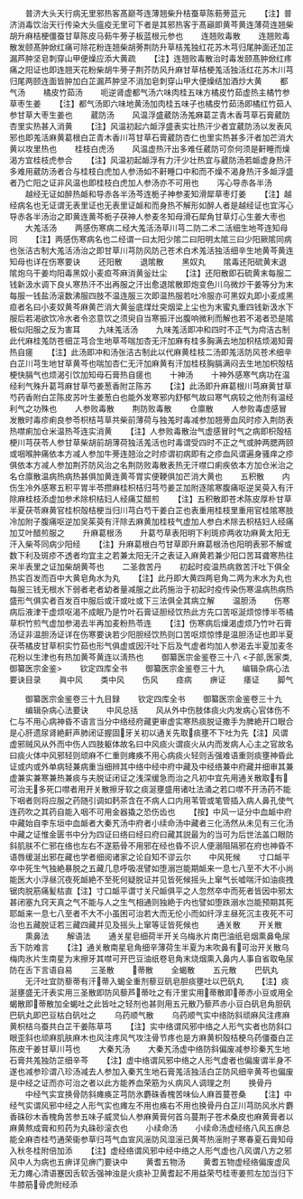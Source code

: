 <!-- { "loadSidebar": true } -->
　　普济大头天行病无里邪热客髙巅芩连薄翘柴升桔蚕草陈葧蒡蓝元
　　【注】普济消毒饮治天行传染大头瘟疫无里可下者是其邪热客于髙巓即黄芩黄连薄荷连翘柴胡升麻桔梗僵蚕甘草陈皮马葧牛蒡子板蓝根元参也
　　连翘败毒散
　　连翘败毒散发颐髙肿焮红痛可除花粉连翘柴胡蒡荆防升草桔羗独红花苏木芎归尾肿面还加芷漏芦肿坚皂刺穿山甲便燥应添大黄疏
　　【注】连翘败毒散治时毒发颐髙肿焮红疼痛之阳证也即连翘天花粉柴胡牛蒡子荆芥防风升麻甘草桔梗羗活独活红花苏木川芎归尾两颐连面皆肿加白芷漏芦肿坚不消加皂刺穿山甲大便燥结加酒炒大黄
　　都气汤
　　橘皮竹茹汤
　　呃逆肾虚都气汤六味肉桂五味方橘皮竹茹虚热主橘竹参草枣生姜
　　【注】都气汤即六味地黄汤加肉桂五味子也橘皮竹茹汤即橘红竹茹人参甘草大枣生姜也
　　葳防汤
　　风温浮盛葳防汤羗麻葛芷青木香芎草石膏葳防杏里实热甚入消黄
　　【注】风温初起六衇浮盛表实壮热汗少者宜葳防汤以发表风邪也即羗活麻黄葛根白芷青木香川芎甘草石膏葳防杏仁也里实热甚多汗者加芒消大黄以攻里热也
　　桂枝白虎汤
　　风温虚热汗出多难任葳防可奈何须是鼾睡而燥渴方宜桂枝虎参合
　　【注】风温初起衇浮有力汗少壮热宜与葳防汤若衇虚身热汗多难用葳防汤者合与桂枝白虎加人参汤如不鼾睡口中和而不燥不渴身热汗多衇浮盛者乃亡阳之证非风温也即桂枝白虎加人参汤亦不可用也
　　泻心导赤各半汤
　　越经无证如醉热衇和导赤各半汤芩连栀子神参麦知滑犀草枣灯姜
　　【注】越经病名也无证谓无表里证也无表里证衇和而身热不解形如醉人者是越经证也宜泻心导赤各半汤治之即黄连黄芩栀子茯神人参麦冬知母滑石犀角甘草灯心生姜大枣也
　　大羗活汤
　　两感伤寒病二经大羗活汤草川芎二防二术二活细生地芩连知母同
　　【注】两感伤寒病名也二经谓一曰太阳少隂二曰阳明太隂三曰少阳厥隂同病也张洁古制大羗活汤治之即甘草川芎防风防己苍术白术羗活独活细辛生地黄芩黄连知母也详在伤寒要诀
　　还阳散
　　退隂散
　　黑奴丸
　　隂毒还阳硫黄末退隂炮乌干姜均阳毒黑奴小麦疸芩麻消黄釡灶尘
　　【注】还阳散即石硫黄末每服二钱新汲水调下良乆寒热汗不出再服之汗出愈退隂散即炮变色川乌微炒干姜等分为末每服一钱盐汤滚数沸服四肢不温连服三次即温热服若吐冷服亦可黑奴丸即小麦成黑疸者名曰小麦奴黄芩麻黄芒消大黄釡底煤灶突烟梁上尘也为末蜜丸重四钱新汲水下服后若渴欲饮冷水者令恣意饮之须臾自当寒振汗出腹响微利而解也若不渴者恐是隂极似阳服之反为害耳
　　九味羗活汤
　　九味羗活即冲和四时不正气为疴洁古制此代麻桂羗防苍细芷芎合生地草芩喘加杏无汗加麻有桂多胸满去地加枳桔烦渴知膏热自瘥
　　【注】此汤即冲和汤张洁古制此以代麻黄桂枝二汤即羗活防风苍术细辛白芷川芎生地甘草黄芩也喘加杏仁无汗加麻黄有汗加桂枝胸膈满闷去生地加枳殻桔梗快膈气也烦渴引饮加知母石膏热自瘥也
　　十神汤
　　十神外感寒气病功在温经利气殊升葛芎麻甘草芍姜葱香附芷陈苏
　　【注】此汤即升麻葛根川芎麻黄甘草芍药香附白芷陈皮苏叶生姜葱白也能外发寒邪内舒郁气故曰寒气病较之他剂有温经利气之功殊也
　　人参败毒散
　　荆防败毒散
　　仓廪散
　　人参败毒虚感冒发散时毒疹痢良参苓枳桔芎草共柴前薄荷与独羗时毒减参加翘蒡血风时疹入荆防表热噤痢加仓米温热芩连实消黄
　　【注】人参败毒散治气虚感冒时气之病即枳殻桔梗川芎茯苓人参甘草柴胡前胡薄荷独活羗活也时毒谓受四时不正之气或肿两腮两颐或咽喉肿痛依本方减人参加牛蒡连翘治之时疹谓初病即有之疹血风谓遍身骚痒之疹俱依本方减人参加荆芥防风治之名荆防败毒散表热无汗噤口痢疾依本方加仓米治之名仓廪散温病热病热甚俱加黄连黄芩胃实便鞕俱加芒消大黄也
　　五积散
　　内伤生冷外感寒五积平胃半苓攒麻桂枳桔归芎芍姜芷加附逐隂寒腹痛呕逆吴萸入有汗除麻桂枝添虚加参术除枳桔妇人经痛艾醋煎
　　【注】五积散即苍术陈皮厚朴甘草半夏茯苓麻黄官桂枳殻桔梗当归川芎白芍干姜白芷也表重用桂枝里重用官桂隂寒肢冷加附子腹痛呕逆加吴茱萸有汗除去麻黄加桂枝气虚加人参白术除去枳桔妇人经痛加艾叶醋煎服之
　　升麻葛根汤
　　升葛芍草表阳明下利斑疹两收功麻黄太阳无汗入柴芩同病少阳经
　　【注】升麻葛根白芍甘草即升麻葛根汤也阳明表邪不解或数下利及斑疹不透者均宜主之若兼太阳无汗之表证入麻黄若兼少阳口苦耳聋寒热往来半表里之证加柴胡黄芩也
　　二圣救苦丹
　　初起时疫温热病救苦汗吐下俱全热实百发而百中大黄皂角水为丸
　　【注】此丹即大黄四两皂角二两为末水为丸也每服三钱无根水下弱者老者幼者量减服之此药施治于初起时疫传染伤寒温病热病热盛形气俱实者百发百中服后或汗或吐或下三法俱全其病立解
　　温胆汤
　　伤寒病后液津干虚烦呕渴不成眠乃是竹叶石膏证胆经饮热此方先口苦呕涎烦惊悸半苓橘草枳竹煎气虚加参渴去半再加麦粉热苓连
　　【注】伤寒病后燥渴虚烦乃竹叶石膏汤证非温胆汤证详在伤寒要诀若少阳胆经饮热则口苦呕烦惊悸是温胆汤证也即半夏茯苓橘皮甘草枳实竹茹也形气俱虚或因汗吐下后及气虚者均加人参渴去半夏加麦冬花粉以生津也有热加黄芩黄连以淸热也
　　御纂医宗金鉴卷三十八
<子部,医家类,御纂医宗金鉴>
　　钦定四库全书
　　御纂医宗金鉴卷三十九
　　编辑杂病心法要诀目录
　　眞中风
　　类中风
　　伤风
　　痉病
　　痹证
　　痿证
　　脚气





　　御纂医宗金鉴卷三十九目録
　　钦定四库全书
　　御纂医宗金鉴卷三十九
　　编辑杂病心法要诀
　　中风总括
　　风从外中伤肢体痰火内发病心官体伤不仁与不用心病神昏不语言当分中络经府藏更审虚实寒热痰脱证撒手为脾絶开口眼合是心肝遗尿肾絶鼾声肺闭证握固牙关初以通关先取痰壅不下吐为先【注】风谓虚邪贼风从外而中伤人四肢躯体故名曰中风痰火谓痰火从内而发病人心主之官故名曰痰火体中风邪轻则顽麻不仁重则瘫痪不用心病痰火轻则舌强难语重则痰壅神昏此证或内或外单病轻兼病重当细辨其中络中经中府中藏及中经络兼中府藏并细审其兼虚兼实兼寒兼热兼痰与夫脱证闭证之浅深缓急而治之凡初中宜先用通关散取有可治无多死口噤者用开关散擦牙软之痰涎壅盛用诸吐法涌之若口噤不开汤药不能下咽者则将应服之药随引调如麫茶含在不病人口内用苇管或笔管插入病人鼻孔使气连药吹之其药自能入咽不可用金器撬之恐伤齿也
　　【按】中风一证分中血衇中府中藏始自李东垣中血衇者大秦艽汤中府者小续命汤中藏者三化汤然从未见有三化汤中藏之证惟金匮书中分为四证曰络曰经曰府曰藏其説最为的当可为后世法盖口眼防斜肌肤不仁邪在络也左右不遂筋骨不用邪在经也昏不识人便溺阻隔邪在府也神昏不语唇缓涎出邪在藏也学者细阅诸家之论自知不谬云尔
　　中风死候
　　寸口衇平卒中死生气独絶暴脱之五藏几息呼吸冺譬如堕溺岂能期衇来一息七八至不大不小尚能医大小浮昼沉夜死衇絶不至死何疑脱证并见皆死候摇头上窜气长嘘喘汗如油痰拽锯肉脱筋痛髪枯直【注】寸口衇平谓寸关尺衇俱平之人忽然卒中而死者皆因中邪太甚闭塞九窍天真之气不能与人之生气相通则独絶于内也譬如堕跌溺水岂能预期其死耶衇来一息七八至者不大不小虽困可治若大而无伦小而如纤浮主昼死沉主夜死不可治也五藏脱证若三藏四藏并见及摇头上窜等证皆死候也
　　通关散
　　开关散
　　熏鼻法
　　解语法
　　通关星皂细荷半开关乌梅氷片南巴油纸皂烟熏鼻龟尿舌下防难言
　　【注】通关散南星皂角细辛薄荷生半夏为末吹鼻有可治开关散乌梅肉氷片生南星为末擦牙其噤可开巴豆油纸卷皂角末烧烟熏入鼻内人事自省取龟尿防在舌下言语自易
　　三圣散
　　蒂散
　　全蝎散
　　五元散
　　巴矾丸
　　无汗吐宜防藜蒂有汗蒂入蝎全重剂藜豆矾皂胆痰壅吐以巴矾丸
　　【注】痰涎壅盛无汗表实用三圣散即防风藜芦蒂吐之有汗里实用蒂散即蒂赤小豆或用全蝎散即蒂散加全蝎吐之此皆吐之轻剂也甚则用五元散乃藜芦赤小豆白矾皂角胆矾巴矾丸即巴豆枯白矾吐之
　　乌药顺气散
　　乌药顺气实中络防斜顽麻风注疼麻黄枳桔乌蚕共白芷干姜陈草芎
　　【注】实中络谓风邪中络之人形气实者也防斜口眼歪斜也顽麻肌肤麻木也风注疼风气攻注骨节疼也是方麻黄枳殻桔梗乌药僵蚕白芷陈皮干姜甘草川芎也
　　大秦艽汤
　　大秦艽汤虚中络防斜偏废减参珍秦艽生地石膏共羗独防芷细辛芩
　　【注】虚中络谓风邪中络之人形气虚者也偏废谓半身不遂也减参珍谓八珍汤减去人参加入秦艽生地石膏羗活独活白芷防风细辛黄芩也偏废是中经之证而亦可治之者以此方能养血荣筋为乆病风人调理之剂
　　换骨丹
　　中经气实宜换骨防斜瘫痪芷芎防氷麝硃香槐苦味仙人麻首蔓苍桑
　　【注】中经气实谓风邪中经之人形气实也瘫左不用也痪右不用也换骨丹白芷川芎防风氷片麝香硃砂木香槐角苦参五味子威灵仙人参麻黄膏何首乌蔓荆子苍术桑皮也麻黄膏者以麻黄熬成膏和煎药为丸硃砂滚衣也
　　小续命汤
　　小续命汤虚经络八风五痹总能全麻杏桂芍通荣衞参草归芎气血宣风滛防风湿滛已黄芩热滛附子寒春夏石膏知母入秋冬桂附倍加添
　　【注】虚经络谓风邪中经中络之人形气虚也八风谓八方之邪风中人为病也五痹详见痹门要诀中
　　黄耆五物汤
　　黄耆五物虚经络偏废虚风无力瘫心清语蹇因舌软舌强神浊是火痰补卫黄耆起不用益荣芍桂枣姜煎左加当归下牛膝筋骨虎附经添
